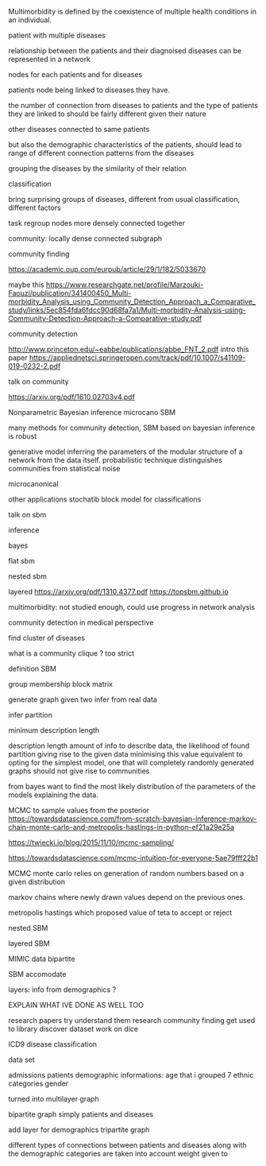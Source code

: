 


Multimorbidity is defined by the coexistence of multiple health conditions in an individual. 


patient with multiple diseases

relationship between the patients and their diagnoised diseases can be represented in a network

nodes for each patients
and for diseases

patients node being linked to diseases they have.

the number of connection from diseases to patients and the type of patients they are linked to should be fairly different given their nature 

other diseases connected to same patients

but also the demographic characteristics of the patients, should lead to range of different connection patterns from the diseases

grouping the diseases by the similarity of their relation 


classification 

bring surprising groups of diseases, different from usual classification, 
different factors

task regroup nodes more densely connected together 

community: locally dense connected subgraph 

community finding



https://academic.oup.com/eurpub/article/29/1/182/5033670

maybe this https://www.researchgate.net/profile/Marzouki-Faouzi/publication/341400450_Multi-morbidity_Analysis_using_Community_Detection_Approach_a_Comparative_study/links/5ec854fda6fdcc90d68fa7a1/Multi-morbidity-Analysis-using-Community-Detection-Approach-a-Comparative-study.pdf





community detection

http://www.princeton.edu/~eabbe/publications/abbe_FNT_2.pdf 
intro this paper 
https://appliednetsci.springeropen.com/track/pdf/10.1007/s41109-019-0232-2.pdf

talk on community


https://arxiv.org/pdf/1610.02703v4.pdf

Nonparametric Bayesian inference microcano SBM

many methods for community detection, SBM based on bayesian inference is robust  

generative model inferring the parameters of the modular structure of a network from the data itself.
probabilistic technique distinguishes communities from statistical noise 

microcanonical 




other applications stochatib block model for classifications

talk on sbm 

inference 

bayes 

flat sbm 

nested sbm 

layered 
https://arxiv.org/pdf/1310.4377.pdf
https://topsbm.github.io




multimorbidity: not studied enough, could use progress in network analysis 



community detection in medical perspective

find cluster of diseases 

what is a community 
clique ? too strict 


definition SBM

group membership 
block matrix 

generate graph given two
infer from real data


infer partition


minimum description length

description length amount of info to describe data, the likelihood of found partition giving rise to the given data
minimising this value equivalent to opting for the simplest model, one that will 
completely randomly generated graphs should not give rise to communities 

from bayes
want to find the most likely distribution of the parameters of the models explaining the data. 

MCMC to sample values from the posterior 
https://towardsdatascience.com/from-scratch-bayesian-inference-markov-chain-monte-carlo-and-metropolis-hastings-in-python-ef21a29e25a

https://twiecki.io/blog/2015/11/10/mcmc-sampling/

https://towardsdatascience.com/mcmc-intuition-for-everyone-5ae79fff22b1

MCMC
monte carlo 
relies on generation of random numbers
based on a given distribution

markov chains 
where newly drawn values depend on the previous ones. 

metropolis hastings
which proposed value of teta to accept or reject


nested SBM

layered SBM


MIMIC 
data 
bipartite 

SBM accomodate 

layers: info from demographics ? 


EXPLAIN WHAT IVE DONE AS WELL TOO 


research papers
try understand them
research community finding
get used to library
discover dataset
work on dice 



ICD9 disease classification

data set

admissions 
patients
demographic informations:
age that i grouped 
7 ethnic categories
gender

turned into multilayer graph

bipartite graph simply patients and diseases


add layer for demographics
tripartite graph

different types of connections between patients and diseases along with the demographic categories are taken into account 
weight given to 